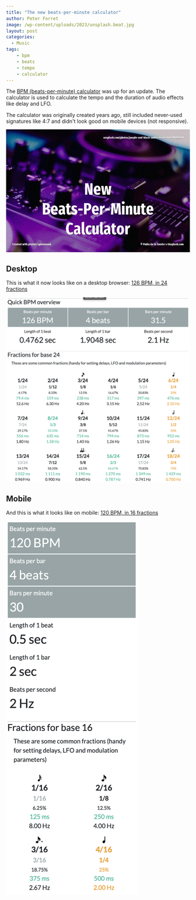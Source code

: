 ```yaml
---
title: "The new beats-per-minute calculator"
author: Peter Forret
image: /wp-content/uploads/2023/unsplash.beat.jpg
layout: post
categories:
  - Music
tags:
    - bpm
    - beats
    - tempo
    - calculator
---
```

The [BPM (beats-per-minute) calculator](https://toolstud.io/music/bpm.php) was up for an update. 
The calculator is used to calculate the tempo and the duration of audio effects like delay and LFO.

The calculator was originally created years ago, still included never-used signatures like 4:7 and didn't look good on mobile devices (not responsive). 

![new BPM calculator](/wp-content/uploads/2023/unsplash.beat.jpg)

## Desktop

This is what it now looks like on a desktop browser:
[126 BPM, in 24 fractions](https://toolstud.io/music/bpm.php?bpm=126&bpm_unit=4%2F4&base=24)

![BPM desktop](/wp-content/uploads/2023/bpm-desktop.png)

## Mobile

And this is what it looks like on mobile:
[120 BPM, in 16 fractions](https://toolstud.io/music/bpm.php?bpm=120&bpm_unit=4%2F4&base=16)

![BPM mobile](/wp-content/uploads/2023/bpm-mobile.png)

